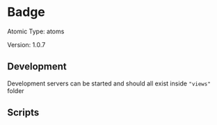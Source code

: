 # Badge

Atomic Type: atoms

Version: 1.0.7

## Development

Development servers can be started and should all exist inside `"views"` folder

## Scripts
